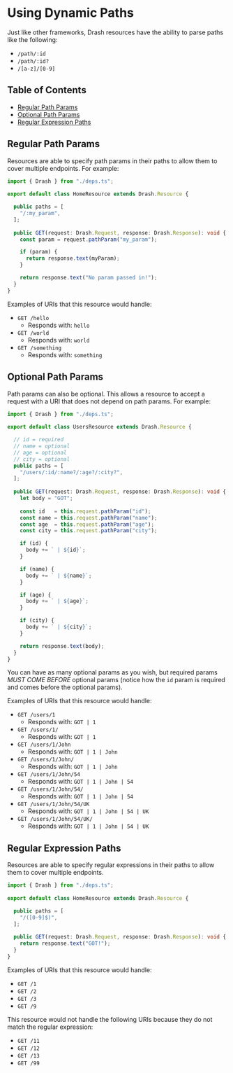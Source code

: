 # Using Dynamic Paths

Just like other frameworks, Drash resources have the ability to parse paths like the following:

* `/path/:id`
* `/path/:id?`
* `/[a-z]/[0-9]`

## Table of Contents

* [Regular Path Params](#regular-path-params)
* [Optional Path Params](#optional-path-params)
* [Regular Expression Paths](#regular-expression-paths)

## Regular Path Params

Resources are able to specify path params in their paths to allow them to cover multiple endpoints. For example:

```typescript
import { Drash } from "./deps.ts";
 
export default class HomeResource extends Drash.Resource {

  public paths = [
    "/:my_param",
  ];
 
  public GET(request: Drash.Request, response: Drash.Response): void {
    const param = request.pathParam("my_param");

    if (param) {
      return response.text(myParam);
    }

    return response.text("No param passed in!");
  }
} 
```
Examples of URIs that this resource would handle:

* `GET /hello`
  * Responds with: `hello`
* `GET /world`
  * Responds with: `world`
* `GET /something`
  * Responds with: `something`

## Optional Path Params

Path params can also be optional. This allows a resource to accept a request with a URI that does not depend on path params. For example:

```typescript
import { Drash } from "./deps.ts";
 
export default class UsersResource extends Drash.Resource {

  // id = required
  // name = optional
  // age = optional
  // city = optional
  public paths = [
    "/users/:id/:name?/:age?/:city?",
  ];
 
  public GET(request: Drash.Request, response: Drash.Response): void {
    let body = "GOT";
 
    const id   = this.request.pathParam("id");
    const name = this.request.pathParam("name");
    const age  = this.request.pathParam("age");
    const city = this.request.pathParam("city");

    if (id) {
      body += ` | ${id}`;
    }

    if (name) {
      body += ` | ${name}`;
    }

    if (age) {
      body += ` | ${age}`;
    }

    if (city) {
      body += ` | ${city}`;
    }

    return response.text(body);
  }
}
```

You can have as many optional params as you wish, but required params _MUST COME BEFORE_ optional params (notice how the `id` param is required and comes before the optional params).

Examples of URIs that this resource would handle:

* `GET /users/1`
  * Responds with: `GOT | 1`
* `GET /users/1/`
  * Responds with: `GOT | 1`
* `GET /users/1/John`
  * Responds with: `GOT | 1 | John`
* `GET /users/1/John/`
  * Responds with: `GOT | 1 | John`
* `GET /users/1/John/54`
  * Responds with: `GOT | 1 | John | 54`
* `GET /users/1/John/54/`
  * Responds with: `GOT | 1 | John | 54`
* `GET /users/1/John/54/UK`
  * Responds with: `GOT | 1 | John | 54 | UK`
* `GET /users/1/John/54/UK/`
  * Responds with: `GOT | 1 | John | 54 | UK`

## Regular Expression Paths

Resources are able to specify regular expressions in their paths to allow them to cover multiple endpoints.


```typescript
import { Drash } from "./deps.ts";
 
export default class HomeResource extends Drash.Resource {

  public paths = [
    "/([0-9]$)",
  ];
 
  public GET(request: Drash.Request, response: Drash.Response): void {
    return response.text("GOT!");
  }
}
```

Examples of URIs that this resource would handle:

* `GET /1`
* `GET /2`
* `GET /3`
* `GET /9`

This resource would not handle the following URIs because they do not match the regular expression:

* `GET /11`
* `GET /12`
* `GET /13`
* `GET /99`
